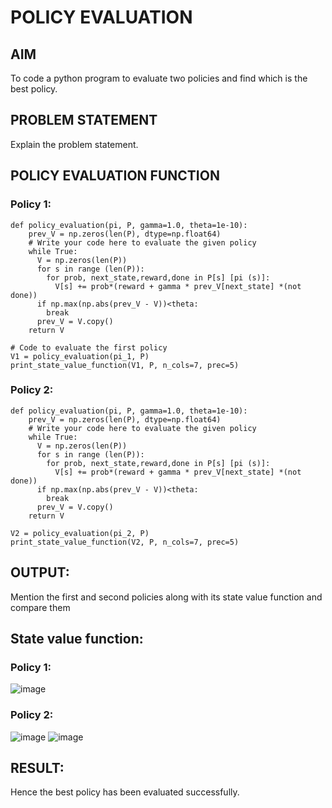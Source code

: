 # POLICY EVALUATION
## AIM
To code a python program to evaluate two policies and find which is the best policy.
## PROBLEM STATEMENT
Explain the problem statement.

## POLICY EVALUATION FUNCTION
### Policy 1:
```
def policy_evaluation(pi, P, gamma=1.0, theta=1e-10):
    prev_V = np.zeros(len(P), dtype=np.float64)
    # Write your code here to evaluate the given policy
    while True:
      V = np.zeros(len(P))
      for s in range (len(P)):
        for prob, next_state,reward,done in P[s] [pi (s)]:
          V[s] += prob*(reward + gamma * prev_V[next_state] *(not done))
      if np.max(np.abs(prev_V - V))<theta:
        break
      prev_V = V.copy()
    return V

# Code to evaluate the first policy
V1 = policy_evaluation(pi_1, P)
print_state_value_function(V1, P, n_cols=7, prec=5)
```
### Policy 2:
```
def policy_evaluation(pi, P, gamma=1.0, theta=1e-10):
    prev_V = np.zeros(len(P), dtype=np.float64)
    # Write your code here to evaluate the given policy
    while True:
      V = np.zeros(len(P))
      for s in range (len(P)):
        for prob, next_state,reward,done in P[s] [pi (s)]:
          V[s] += prob*(reward + gamma * prev_V[next_state] *(not done))
      if np.max(np.abs(prev_V - V))<theta:
        break
      prev_V = V.copy()
    return V

V2 = policy_evaluation(pi_2, P)
print_state_value_function(V2, P, n_cols=7, prec=5)
```
## OUTPUT:
Mention the first and second policies along with its state value function and compare them
## State value function:
### Policy 1:
![image](https://github.com/Archana2003-Jkumar/rl-policy-evaluation/assets/93427594/981c9866-d9da-4574-834c-d182a42af2be)
### Policy 2:
![image](https://github.com/Archana2003-Jkumar/rl-policy-evaluation/assets/93427594/1cc3fcc9-4378-4e83-b083-a7cbf5d73b96)
![image](https://github.com/Archana2003-Jkumar/rl-policy-evaluation/assets/93427594/73f93f4e-89bb-44e5-bba4-919697fec646)


## RESULT:
Hence the best policy has been evaluated successfully.
